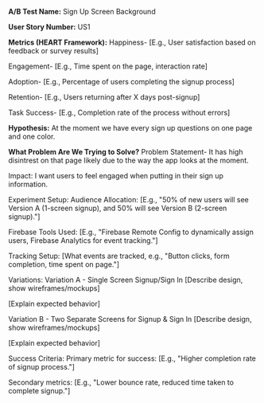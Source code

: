 **A/B Test Name:**
Sign Up Screen Background 

**User Story Number:**
US1

**Metrics (HEART Framework):**
Happiness- [E.g., User satisfaction based on feedback or survey results]

Engagement- [E.g., Time spent on the page, interaction rate]

Adoption- [E.g., Percentage of users completing the signup process]

Retention- [E.g., Users returning after X days post-signup]

Task Success- [E.g., Completion rate of the process without errors]

**Hypothesis:**
At the moment we have every sign up questions on one page and one color.

**What Problem Are We Trying to Solve?**
Problem Statement- 
It has high disintrest on that page likely due to the way the app looks at the moment.

Impact: I want users to feel engaged when putting in their sign up information. 

Experiment Setup:
Audience Allocation: [E.g., "50% of new users will see Version A (1-screen signup), and 50% will see Version B (2-screen signup)."]

Firebase Tools Used: [E.g., "Firebase Remote Config to dynamically assign users, Firebase Analytics for event tracking."]

Tracking Setup: [What events are tracked, e.g., "Button clicks, form completion, time spent on page."]

Variations:
Variation A - Single Screen Signup/Sign In
[Describe design, show wireframes/mockups]

[Explain expected behavior]

Variation B - Two Separate Screens for Signup & Sign In
[Describe design, show wireframes/mockups]

[Explain expected behavior]

Success Criteria:
Primary metric for success: [E.g., "Higher completion rate of signup process."]

Secondary metrics: [E.g., "Lower bounce rate, reduced time taken to complete signup."]
